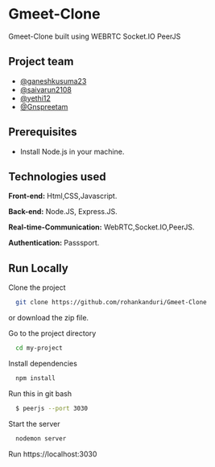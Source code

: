 # Gmeet-Clone
Gmeet-Clone built using WEBRTC Socket.IO PeerJS

## Project team
- [@ganeshkusuma23](https://github.com/ganeshkusuma23)
- [@saivarun2108](https://github.com/saivarun2108)
- [@yethi12](https://github.com/yethi12)
- [@Gnspreetam](https://github.com/Gnspreetam)

## Prerequisites
- Install Node.js in your machine.
## Technologies used

**Front-end:** Html,CSS,Javascript.

**Back-end:** Node.JS, Express.JS.

**Real-time-Communication:** WebRTC,Socket.IO,PeerJS.

**Authentication:** Passsport.
## Run Locally

Clone the project

```bash
  git clone https://github.com/rohankanduri/Gmeet-Clone
```
or download the zip file.

Go to the project directory

```bash
  cd my-project
```

Install dependencies

```bash
  npm install
```
Run this in git bash
```bash
  $ peerjs --port 3030
```
Start the server

```bash
  nodemon server
```
Run 
https://localhost:3030
